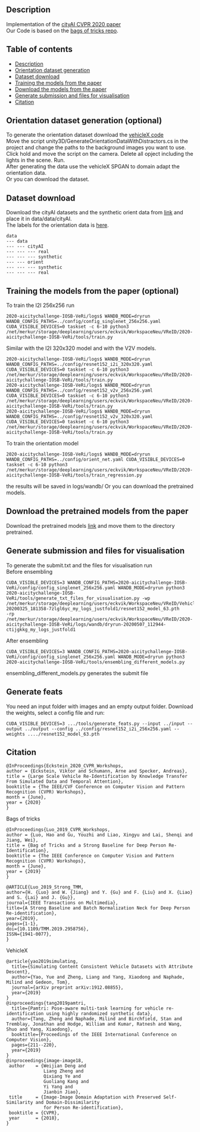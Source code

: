 ## Description
Implementation of the [cityAI CVPR 2020 paper](https://drive.google.com/open?id=1Cm25GNSpBQ11t4jujq6W8wA5JrxLDB2L)<br />
Our Code is based on the [bags of tricks repo](https://github.com/michuanhaohao/reid-strong-baseline). 
## Table of contents

- [Description](#description)
- [Orientation dataset generation](#dataset-generation)
- [Dataset download](#dataset-download )
- [Training the models from the paper](#training-the-models-from-the-paper)
- [Download the models from the paper](#download-the-models-from-the-paper)
- [Generate submission  and files for visualisation](#generate-submission-and-files-for-visualisation)
- [Citation](#citation)

## Orientation dataset generation (optional)
To generate the orientation dataset download the [vehicleX code](https://github.com/yorkeyao/VehicleX)<br />
Move the script unity3D/GenerateOrientationDataWithDistractors.cs in the project and change the paths to the background images you want to use.<br />
Click hold and move the script on the camera. Delete all opject including the lights in the scene. Run.<br />
After generating the data use the vehicleX SPGAN to domain adapt the orientation data.<br />
Or you can download the dataset.<br />
## Dataset download 
Download the cityAI datasets and the synthetic orient data from [link](https://drive.google.com/open?id=1huWCKzluNBwxz9D2pGqcJoz1wbJyVu-i) and place it in data/data/cityAI.<br />
The labels for the orientation data is [here](https://drive.google.com/open?id=1yLbbWKH-Q-rrtSCeFDmJ7MnrSQ1jEZua).
```
data
--- data
--- --- cityAI
--- --- --- real
--- --- --- synthetic
--- --- orient
--- --- --- synthetic
--- --- --- real
```
## Training the models from the paper (optional)
To train the I2I 256x256 run
```
2020-aicitychallenge-IOSB-VeRi/logs$ WANDB_MODE=dryrun  WANDB_CONFIG_PATHS=../config/config_singlenet_256x256.yaml CUDA_VISIBLE_DEVICES=0 taskset -c 6-10 python3 /net/merkur/storage/deeplearning/users/eckvik/WorkspaceNeu/VReID/2020-aicitychallenge-IOSB-VeRi/tools/train.py
```
Similar with the I2I 320x320 model and with the V2V models.
```
2020-aicitychallenge-IOSB-VeRi/logs$ WANDB_MODE=dryrun  WANDB_CONFIG_PATHS=../config/resnet152_i2i_320x320.yaml CUDA_VISIBLE_DEVICES=0 taskset -c 6-10 python3 /net/merkur/storage/deeplearning/users/eckvik/WorkspaceNeu/VReID/2020-aicitychallenge-IOSB-VeRi/tools/train.py
2020-aicitychallenge-IOSB-VeRi/logs$ WANDB_MODE=dryrun  WANDB_CONFIG_PATHS=../config/resnet152_v2v_256x256.yaml CUDA_VISIBLE_DEVICES=0 taskset -c 6-10 python3 /net/merkur/storage/deeplearning/users/eckvik/WorkspaceNeu/VReID/2020-aicitychallenge-IOSB-VeRi/tools/train.py
2020-aicitychallenge-IOSB-VeRi/logs$ WANDB_MODE=dryrun  WANDB_CONFIG_PATHS=../config/resnet152_v2v_320x320.yaml CUDA_VISIBLE_DEVICES=0 taskset -c 6-10 python3 /net/merkur/storage/deeplearning/users/eckvik/WorkspaceNeu/VReID/2020-aicitychallenge-IOSB-VeRi/tools/train.py
```
To train the orientation model
```
2020-aicitychallenge-IOSB-VeRi/logs$ WANDB_MODE=dryrun  WANDB_CONFIG_PATHS=../config/orient_net.yaml CUDA_VISIBLE_DEVICES=0 taskset -c 6-10 python3 /net/merkur/storage/deeplearning/users/eckvik/WorkspaceNeu/VReID/2020-aicitychallenge-IOSB-VeRi/tools/train_regression.py
```

the results will be saved in logs/wandb/
Or you can download the pretrained models.<br />
## Download the pretrained models from the paper
Download the pretrained models [link](https://drive.google.com/open?id=1mQLlwE173bKt9UrKd_HU8tLWADcv6aKu) and move them to the directory pretrained.
## Generate submission and files for visualisation
To generate the submit.txt and the files for visualisation run<br />
Before ensembling
```
CUDA_VISIBLE_DEVICES=3 WANDB_CONFIG_PATHS=2020-aicitychallenge-IOSB-VeRi/config/config_singlenet_256x256.yaml WANDB_MODE=dryrun python3 2020-aicitychallenge-IOSB-VeRi/tools/generate_txt_files_for_visualisation.py -wp
/net/merkur/storage/deeplearning/users/eckvik/WorkspaceNeu/VReID/VehicleReID/logs/cityai/2020/wandb/run-20200325_181358-7zlgl6yc_my_logs_justfold1/resnet152_model_63.pth
-rp
/net/merkur/storage/deeplearning/users/eckvik/WorkspaceNeu/VReID/2020-aicitychallenge-IOSB-VeRi/logs/wandb/dryrun-20200507_112944-ctijgkkg_my_logs_justfold1
```
After ensembling
```
CUDA_VISIBLE_DEVICES=3 WANDB_CONFIG_PATHS=2020-aicitychallenge-IOSB-VeRi/config/config_singlenet_256x256.yaml WANDB_MODE=dryrun python3 2020-aicitychallenge-IOSB-VeRi/tools/ensembling_different_models.py
```
ensembling_different_models.py generates the submit file

## Generate feats

You need an input folder with images and an empty output folder.
Download the weights, select a config file and run:
```
CUDA_VISIBLE_DEVICES=3 .../tools/generate_feats.py --input ../input --output ../output --config ../config/resnet152_i2i_256x256.yaml --weights ..../resnet152_model_63.pth
```
## Citation

```
@InProceedings{Eckstein_2020_CVPR_Workshops,
author = {Eckstein, Viktor and Schumann, Arne and Specker, Andreas},
title = {Large Scale Vehicle Re-Identification by Knowledge Transfer From Simulated Data and Temporal Attention},
booktitle = {The IEEE/CVF Conference on Computer Vision and Pattern Recognition (CVPR) Workshops},
month = {June},
year = {2020}
} 
```
Bags of tricks
```
@InProceedings{Luo_2019_CVPR_Workshops,
author = {Luo, Hao and Gu, Youzhi and Liao, Xingyu and Lai, Shenqi and Jiang, Wei},
title = {Bag of Tricks and a Strong Baseline for Deep Person Re-Identification},
booktitle = {The IEEE Conference on Computer Vision and Pattern Recognition (CVPR) Workshops},
month = {June},
year = {2019}
}

@ARTICLE{Luo_2019_Strong_TMM, 
author={H. {Luo} and W. {Jiang} and Y. {Gu} and F. {Liu} and X. {Liao} and S. {Lai} and J. {Gu}}, 
journal={IEEE Transactions on Multimedia}, 
title={A Strong Baseline and Batch Normalization Neck for Deep Person Re-identification}, 
year={2019}, 
pages={1-1}, 
doi={10.1109/TMM.2019.2958756}, 
ISSN={1941-0077}, 
}
```
VehicleX
```
@article{yao2019simulating,
  title={Simulating Content Consistent Vehicle Datasets with Attribute Descent},
  author={Yao, Yue and Zheng, Liang and Yang, Xiaodong and Naphade, Milind and Gedeon, Tom},
  journal={arXiv preprint arXiv:1912.08855},
  year={2019}
}
@inproceedings{tang2019pamtri,
  title={Pamtri: Pose-aware multi-task learning for vehicle re-identification using highly randomized synthetic data},
  author={Tang, Zheng and Naphade, Milind and Birchfield, Stan and Tremblay, Jonathan and Hodge, William and Kumar, Ratnesh and Wang, Shuo and Yang, Xiaodong},
  booktitle={Proceedings of the IEEE International Conference on Computer Vision},
  pages={211--220},
  year={2019}
}
@inproceedings{image-image18,
 author    = {Weijian Deng and
              Liang Zheng and
              Qixiang Ye and
              Guoliang Kang and
              Yi Yang and
              Jianbin Jiao},
 title     = {Image-Image Domain Adaptation with Preserved Self-Similarity and Domain-Dissimilarity
              for Person Re-identification},
 booktitle = {CVPR},
 year      = {2018},
}
```
